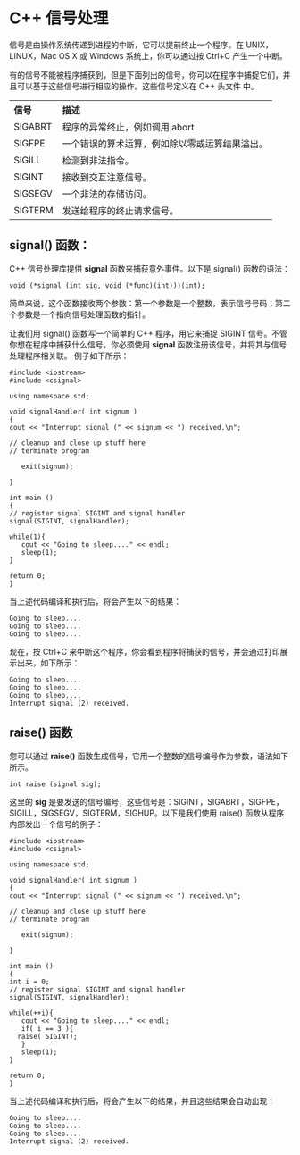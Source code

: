 # C++ 信号处理 #

信号是由操作系统传递到进程的中断，它可以提前终止一个程序。在 UNIX，LINUX，Mac OS X 或 Windows 系统上，你可以通过按 Ctrl+C 产生一个中断。

有的信号不能被程序捕获到，但是下面列出的信号，你可以在程序中捕捉它们，并且可以基于这些信号进行相应的操作。这些信号定义在 C++ 头文件 <csignal> 中。

<table>
<tr>
<th align="left">信号</th>
<th align="left">描述</th>
</tr>
   <tr>
      <td>SIGABRT</td>
      <td>程序的异常终止，例如调用 abort </td>
   </tr>
   <tr>
      <td>SIGFPE</td>
      <td>一个错误的算术运算，例如除以零或运算结果溢出。</td>
   <tr>
      <td>SIGILL</td>
      <td>检测到非法指令。</td>
   </tr>
   <tr>
      <td>SIGINT</td>
      <td>接收到交互注意信号。</td>
   </tr>
   <tr>
      <td>SIGSEGV</td>
      <td>一个非法的存储访问。</td>
   </tr>
   <tr>
      <td>SIGTERM</td>
      <td>发送给程序的终止请求信号。</td>
   </tr>
</table>


## signal() 函数： ##

C++ 信号处理库提供 **signal** 函数来捕获意外事件。以下是 signal() 函数的语法：

    void (*signal (int sig, void (*func)(int)))(int); 

简单来说，这个函数接收两个参数：第一个参数是一个整数，表示信号号码；第二个参数是一个指向信号处理函数的指针。

让我们用 signal() 函数写一个简单的 C++ 程序，用它来捕捉 SIGINT 信号。不管你想在程序中捕获什么信号，你必须使用 **signal** 函数注册该信号，并将其与信号处理程序相关联。
例子如下所示：

    #include <iostream>
    #include <csignal>
    
    using namespace std;
    
    void signalHandler( int signum )
    {
    cout << "Interrupt signal (" << signum << ") received.\n";
    
    // cleanup and close up stuff here  
    // terminate program  
    
       exit(signum);  
    
    }
    
    int main ()
    {
    // register signal SIGINT and signal handler  
    signal(SIGINT, signalHandler);  
    
    while(1){
       cout << "Going to sleep...." << endl;
       sleep(1);
    }
    
    return 0;
    }


当上述代码编译和执行后，将会产生以下的结果：

    Going to sleep....
    Going to sleep....
    Going to sleep....

现在，按 Ctrl+C 来中断这个程序，你会看到程序将捕获的信号，并会通过打印展示出来，如下所示：

    Going to sleep....
    Going to sleep....
    Going to sleep....
    Interrupt signal (2) received.

## raise() 函数 ##

您可以通过 **raise()** 函数生成信号，它用一个整数的信号编号作为参数，语法如下所示。

    int raise (signal sig);

这里的 **sig** 是要发送的信号编号，这些信号是：SIGINT，SIGABRT，SIGFPE，SIGILL，SIGSEGV，SIGTERM，SIGHUP。以下是我们使用 raise() 函数从程序内部发出一个信号的例子：

    #include <iostream>
    #include <csignal>
    
    using namespace std;
    
    void signalHandler( int signum )
    {
    cout << "Interrupt signal (" << signum << ") received.\n";
    
    // cleanup and close up stuff here  
    // terminate program  
    
       exit(signum);  
    
    }
    
    int main ()
    {
    int i = 0;
    // register signal SIGINT and signal handler  
    signal(SIGINT, signalHandler);  
    
    while(++i){
       cout << "Going to sleep...." << endl;
       if( i == 3 ){
      raise( SIGINT);
       }
       sleep(1);
    }
    
    return 0;
    }

当上述代码编译和执行后，将会产生以下的结果，并且这些结果会自动出现：

    Going to sleep....
    Going to sleep....
    Going to sleep....
    Interrupt signal (2) received.
